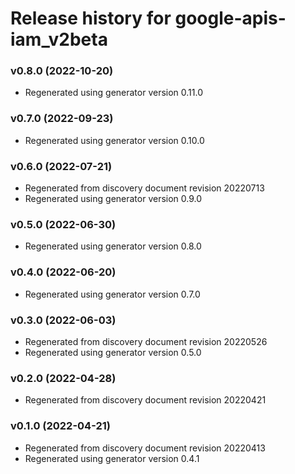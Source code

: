 # Release history for google-apis-iam_v2beta

### v0.8.0 (2022-10-20)

* Regenerated using generator version 0.11.0

### v0.7.0 (2022-09-23)

* Regenerated using generator version 0.10.0

### v0.6.0 (2022-07-21)

* Regenerated from discovery document revision 20220713
* Regenerated using generator version 0.9.0

### v0.5.0 (2022-06-30)

* Regenerated using generator version 0.8.0

### v0.4.0 (2022-06-20)

* Regenerated using generator version 0.7.0

### v0.3.0 (2022-06-03)

* Regenerated from discovery document revision 20220526
* Regenerated using generator version 0.5.0

### v0.2.0 (2022-04-28)

* Regenerated from discovery document revision 20220421

### v0.1.0 (2022-04-21)

* Regenerated from discovery document revision 20220413
* Regenerated using generator version 0.4.1

